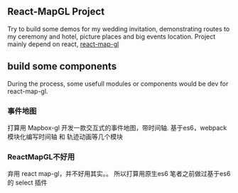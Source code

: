 ## React-MapGL Project

Try to build some demos for my wedding invitation, demonstrating routes to my ceremony and hotel, picture places and big events location. Project mainly depend on react, [react-map-gl](https://github.com/uber/react-map-gl)

## build some components

During the process, some usefull modules or components would be dev for react-map-gl.

### 事件地图
打算用 Mapbox-gl 开发一款交互式的事件地图，带时间轴.
基于es6，webpack 模块化编写时间轴 和 轨迹动画等几个模块

### ReactMapGL不好用
弃用 react map-gl，并不好用其实。。
所以打算用原生es6
笔者之前做过基于es6的 select 插件

